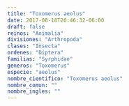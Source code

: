 ```yaml
---
title: "Toxomerus aeolus"
date: 2017-08-18T20:46:32-06:00
draft: false
reinos: "Animalia"
divisiones: "Arthropoda"
clases: "Insecta"
ordenes: "Diptera"
familias: "Syrphidae"
generos: "Toxomerus"
especie: "aeolus"
nombre_cientifico: "Toxomerus aeolus"
nombre_comun: ""
nombre_ingles: ""
---
```

